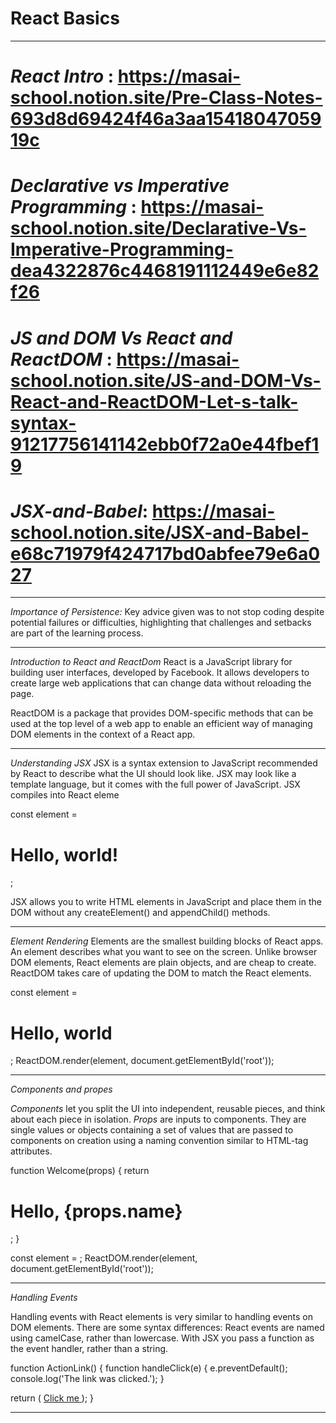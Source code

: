 # React Basics

-------------------------------------------------------------------------------------------------------
# *React Intro* : https://masai-school.notion.site/Pre-Class-Notes-693d8d69424f46a3aa1541804705919c
# *Declarative vs Imperative Programming* :  https://masai-school.notion.site/Declarative-Vs-Imperative-Programming-dea4322876c4468191112449e6e82f26
# *JS and DOM Vs React and ReactDOM* : https://masai-school.notion.site/JS-and-DOM-Vs-React-and-ReactDOM-Let-s-talk-syntax-91217756141142ebb0f72a0e44fbef19
# *JSX-and-Babel*: https://masai-school.notion.site/JSX-and-Babel-e68c71979f424717bd0abfee79e6a027
-------------------------------------------------------------------------------------------------------

*Importance of Persistence:*
Key advice given was to not stop coding despite potential failures or difficulties, highlighting that challenges and setbacks are part of the learning process.


-------------------------------------------------------------------------------------------
*Introduction to React and ReactDom*
React is a JavaScript library for building user interfaces, developed by Facebook. It allows developers to create large web applications that can change data without reloading the page. 

ReactDOM is a package that provides DOM-specific methods that can be used at the top level of a web app to enable an efficient way of managing DOM elements in the context of a React app.

-------------------------------------------------------------------------------------------

*Understanding JSX*
JSX is a syntax extension to JavaScript recommended by React to describe what the UI should look like. JSX may look like a template language, but it comes with the full power of JavaScript. JSX compiles into React eleme

const element = <h1>Hello, world!</h1>;

JSX allows you to write HTML elements in JavaScript and place them in the DOM without any createElement() and appendChild() methods.

-------------------------------------------------------------------------------------------

*Element Rendering*
Elements are the smallest building blocks of React apps. An element describes what you want to see on the screen. Unlike browser DOM elements, React elements are plain objects, and are cheap to create. ReactDOM takes care of updating the DOM to match the React elements.

const element = <h1>Hello, world</h1>;
ReactDOM.render(element, document.getElementById('root'));

-------------------------------------------------------------------------------------------

*Components and propes*

*Components* let you split the UI into independent, reusable pieces, and think about each piece in isolation. 
*Props* are inputs to components. They are single values or objects containing a set of values that are passed to components on creation using a naming convention similar to HTML-tag attributes.


function Welcome(props) {
  return <h1>Hello, {props.name}</h1>;
}

const element = <Welcome name="Susheel" />;
ReactDOM.render(element, document.getElementById('root'));

-------------------------------------------------------------------------------------------

*Handling Events*

Handling events with React elements is very similar to handling events on DOM elements. There are some syntax differences: React events are named using camelCase, rather than lowercase. With JSX you pass a function as the event handler, rather than a string.

function ActionLink() {
  function handleClick(e) {
    e.preventDefault();
    console.log('The link was clicked.');
  }

  return (
    <a href="#" onClick={handleClick}>
      Click me
    </a>
  );
}

-------------------------------------------------------------------------------------------

